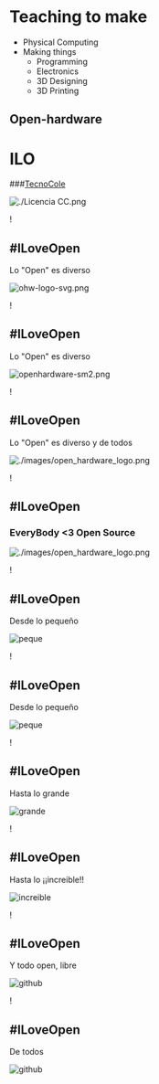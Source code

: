 # Teaching to make

* Physical Computing
* Making things
  * Programming
  * Electronics
  * 3D Designing
  * 3D Printing

## Open-hardware


# ILO

###[TecnoCole](http://www.tecnocole.com)

![./Licencia CC.png](./images/Licencia_CC.png)

!

## \#ILoveOpen


Lo "Open" es diverso

![ohw-logo-svg.png](./images/ohw-logo-svg.png)

!

## \#ILoveOpen

Lo "Open" es diverso

![openhardware-sm2.png](./images/openhardware-sm2.jpg)

!

## \#ILoveOpen

Lo "Open" es diverso y de todos

![./images/open_hardware_logo.png](./images/open_hardware_logo.png)


!

## \#ILoveOpen

### EveryBody <3 Open Source

![./images/open_hardware_logo.png](./images/i_love_open_source.jpg)


!

## \#ILoveOpen

Desde lo pequeño

![peque](./images/IMG_20150423_202826.jpg)

!

## \#ILoveOpen

Desde lo pequeño

![peque](./images/IMG_20150423_202826.jpg)

!

## \#ILoveOpen

Hasta lo grande

![grande](./images/IMG_20150122_200542.jpg)

!

## \#ILoveOpen

Hasta lo ¡¡increible!!

![increible](./images/andreasHolldorferArm.png)

!

## \#ILoveOpen

Y todo open, libre

![github](./images/githubAndreas.png)

!

## \#ILoveOpen

De todos

![github](./images/IMG_20150417_173159.jpg)
